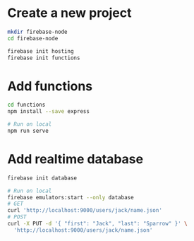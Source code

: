 # Create a new project
```bash
mkdir firebase-node
cd firebase-node

firebase init hosting
firebase init functions
```

# Add functions
```bash
cd functions
npm install --save express

# Run on local
npm run serve
```

# Add realtime database
```bash
firebase init database

# Run on local
firebase emulators:start --only database
# GET
curl 'http://localhost:9000/users/jack/name.json'
# POST
curl -X PUT -d '{ "first": "Jack", "last": "Sparrow" }' \
  'http://localhost:9000/users/jack/name.json'
```